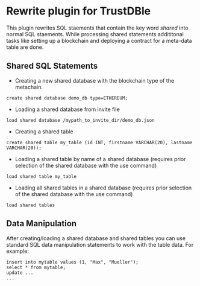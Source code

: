 # Rewrite plugin for TrustDBle
This plugin rewrites SQL staements that contain the key word *shared* into normal SQL staements. While processing shared statements addititonal tasks like setting up a blockchain and deploying a contract for a meta-data table are done.

## Shared SQL Statements
* Creating a new shared database with the blockchain type of the metachain.
```
create shared database demo_db type=ETHEREUM;
```

* Loading a shared database from invite file
```
load shared database /mypath_to_invite_dir/demo_db.json
```

* Creating a shared table
```
create shared table my_table (id INT, firstname VARCHAR(20), lastname VARCHAR(20));
```

* Loading a shared table by name of a shared database
(requires prior selection of the shared database with the use command)
```
load shared table my_table
```

* Loading all shared tables in a shared database
(requires prior selection of the shared database with the use command)
```
load shared tables
```

## Data Manipulation
After creating/loading a shared database and shared tables you can use standard SQL data manipulation statements to work with the table data. For example:

```
insert into mytable values (1, "Max", "Mueller");
select * from mytable;
update ...
...
```

